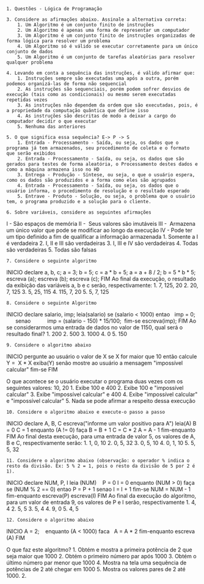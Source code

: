     1. Questões - Lógica de Programação

    3. Considere as afirmações abaixo. Assinale a alternativa correta:
        1. Um Algoritmo é um conjunto finito de instruções
        2. Um Algoritmo é apenas uma forma de representar um computador
        3. Um Algoritmo é um conjunto finito de instruções organizadas de forma lógica para resolver um problema
        4. Um Algoritmo só é válido se executar corretamente para um único conjunto de dados
        5. Um Algoritmo é um conjunto de tarefas aleatórias para resolver qualquer problema

    4. Levando em conta a sequência das instruções, é válido afirmar que:
        1. Instruções sempre são executadas uma após a outra, porém podemos organizá-las de forma não sequencial
        2. As instruções são sequenciais, porém podem sofrer desvios de execução (tais como as condicionais) ou mesmo serem executadas repetidas vezes
        3. As instruções não dependem da ordem que são executadas, pois, é a propriedade da computação quântica que define isso
        4. As instruções são descritas de modo a deixar a cargo do computador decidir o que executar
        5. Nenhuma das anteriores

    5. O que significa essa sequência? E-> P -> S
        1. Entrada - Processamento - Saída, ou seja, os dados que o programa já tem armazenados, seu procedimento de coleta e o formato que serão exibidos
        2. Entrada - Processamento - Saída, ou seja, os dados que são gerados para testes de forma aleatória, o Processamento destes dados e como a máquina armazena isso no HD
        3. Entrega - Produção - Síntese, ou seja, o que o usuário espera, como os dados são produzidos e a forma como eles são agrupados
        4. Entrada - Processamento - Saída, ou seja, os dados que o usuário informa, o procedimento de resolução e o resultado esperado
        5. Entrave - Produto - Solução, ou seja, o problema que o usuário tem, o programa produzido e a solução para o cliente.

    6. Sobre variáveis, considere as seguintes afirmações
I - São espaços de memória
II -  Seus valores são imutáveis
III -  Armazena um único valor que pode se modificar ao longo da execução
IV - Pode ter um tipo definido a fim de qualificar a informação armazenada
        1. Somente a I é verdadeira
        2. I, II e III são verdadeiras
        3. I, III e IV são verdadeiras
        4. Todas são verdadeiras
        5. Todas são falsas  

    7. Considere o seguinte algoritmo
INICIO
declare a, b, c;
a = 3;
b = 5;
c = a * b + 5;
a = a + 8 / 2;
b = 5 * b * 5;
escreva (a);
escreva (b);
escreva (c);
FIM
Ao final da execução, o resultado da exibição das variáveis a, b e c serão, respectivamente:
    1. 7, 125, 20
    2. 20, 7, 125
    3. 5, 25, 115
    4. 115, 7, 20
    5. 5, 7, 125

    8. Considere o seguinte Algoritmo
INICIO
declare salario, imp;
leia(salario)
se (salario < 1000) entao
  imp = 0;
      senao 
         imp = (salario - 150) * 15/100; 
fim-se
escreva(imp);
FIM
Ao se considerarmos uma entrada de dados no valor de 1150, qual será o resultado final?
        1. 200
        2. 500
        3. 1000
        4. 0
        5. 150

    9. Considere o algoritmo abaixo
INICIO
pergunte ao usuário o valor de X
se X for maior que 10 então
calcule Y =  X * X
exiba(Y)
senão
mostre ao usuário a mensagem "impossível calcular"
fim-se
FIM

O que acontece se o usuário executar o programa duas vezes com os seguintes valores: 10, 20
    1. Exibe 100 e 400
    2. Exibe 100 e "impossível calcular"
    3. Exibe "impossível calcular" e 400
    4. Exibe "impossível calcular" e "impossível calcular"
    5. Nada se pode afirmar a respeito dessa execução

    10. Considere o algoritmo abaixo e execute-o passo a passo
INICIO
declare A, B, C
escreva("informe um valor positivo para A")
leia(A)
B = 0
C = 1
enquanto (A != 0) faça
B = B + 1
C = C * 2
A = A - 1
fim-enquanto
FIM
Ao final desta execução, para uma entrada de valor 5, os valores de A, B e C, respectivamente serão:
    1. 1, 0, 10
    2. 0, 5, 32
    3. 0, 5, 10
    4. 0, 1, 10
    5. 5, 5, 32









    11. Considere o algoritmo abaixo (observação: o operador % indica o resto da divisão. Ex: 5 % 2 = 1, pois o resto da divisão de 5 por 2 é 1).

INICIO
declare NUM, P, I
leia (NUM)
   P = 0
I = 0
enquanto (NUM > 0) faça
se (NUM % 2 == 0) entao
P = P + 1
senao
I = I + 1
fim-se
NUM = NUM - 1
     fim-enquanto
escreva(P)
escreva(I)
FIM
Ao final da execução do algoritmo, para um valor de entrada 9, os valores de P e I serão, respectivamente
    1. 4, 4
    2. 5, 5
    3. 5, 4
    4. 9, 0
    5. 4, 5

    12. Considere o algoritmo abaixo
INICIO
A = 2;
   enquanto (A < 1000) faca
  A = A * 2
fim-enquanto
escreva (A)
FIM

O que faz este algoritmo?
    1. Obtém e mostra a primeira potência de 2 que seja maior que 1000
    2. Obtém o primeiro número par após 1000
    3. Obtém o último número par menor que 1000
    4. Mostra na tela uma sequência de potências de 2 até chegar em 1000
    5. Mostra os valores pares de 2 até 1000.
        2. 